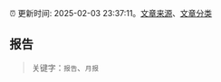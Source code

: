 :alarm_clock: 更新时间: 2025-02-03 23:37:11。[文章来源](/README.md)、[文章分类](/TAGS.md)

## 报告


> 关键字：`报告`、`月报`



